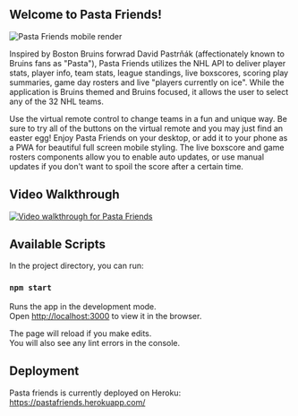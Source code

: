 ## Welcome to Pasta Friends!

![Pasta Friends mobile render](https://dereklouis.github.io/photos/pastafriends/pastafriends0.jpg)

Inspired by Boston Bruins forwrad David Pastrňák (affectionately known to Bruins fans as "Pasta"), Pasta Friends utilizes the NHL API to deliver player stats, player info, team stats, league standings, live boxscores, scoring play summaries, game day rosters and live "players currently on ice". While the application is Bruins themed and Bruins focused, it allows the user to select any of the 32 NHL teams.

Use the virtual remote control to change teams in a fun and unique way. Be sure to try all of the buttons on the virtual remote and you may just find an easter egg! Enjoy Pasta Friends on your desktop, or add it to your phone as a PWA for beautiful full screen mobile styling. The live boxscore and game rosters components allow you to enable auto updates, or use manual updates if you don't want to spoil the score after a certain time.

## Video Walkthrough

[![Video walkthrough for Pasta Friends](https://img.youtube.com/vi/WjHiIO-iXtw/0.jpg)](http://www.youtube.com/watch?v=WjHiIO-iXtw)

## Available Scripts

In the project directory, you can run:

### `npm start`

Runs the app in the development mode.\
Open [http://localhost:3000](http://localhost:3000) to view it in the browser.

The page will reload if you make edits.\
You will also see any lint errors in the console.

## Deployment

Pasta friends is currently deployed on Heroku: https://pastafriends.herokuapp.com/
